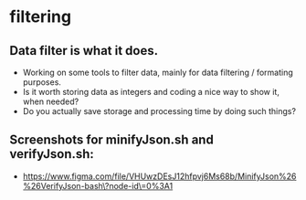 # filtering
Data filter is what it does.
----------------------------

* Working on some tools to filter data, mainly for data filtering / formating purposes.
* Is it worth storing data as integers and coding a nice way to show it, when needed?
* Do you actually save storage and processing time by doing such things?

Screenshots for minifyJson.sh and verifyJson.sh:
------------------------------------------------ 
* https://www.figma.com/file/VHUwzDEsJ12hfpvj6Ms68b/MinifyJson%26%26VerifyJson-bash\?node-id\=0%3A1

